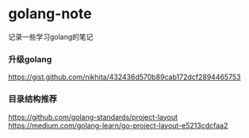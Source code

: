 # golang-note
记录一些学习golang的笔记

### 升级golang
https://gist.github.com/nikhita/432436d570b89cab172dcf2894465753

### 目录结构推荐
https://github.com/golang-standards/project-layout<br>
https://medium.com/golang-learn/go-project-layout-e5213cdcfaa2
